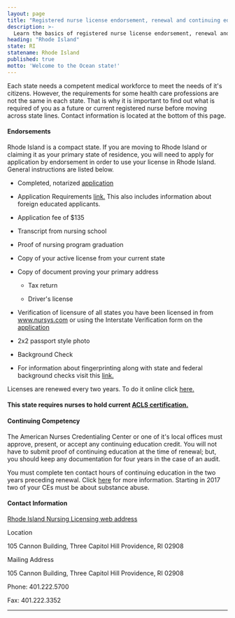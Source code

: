 ```yaml
---
layout: page
title: "Registered nurse license endorsement, renewal and continuing education in Rhode Island | ACLS Training Center"
description: >-
  Learn the basics of registered nurse license endorsement, renewal and continuing education in Rhode Island.
heading: "Rhode Island"
state: RI
statename: Rhode Island
published: true
motto: 'Welcome to the Ocean state!'
---
```


Each state needs a competent medical workforce to meet the needs of it's citizens. However, the requirements for some health care professions are not the same in each state. That is why it is important to find out what is required of you as a future or current registered nurse before moving across state lines. Contact information is located at the bottom of this page.

#### Endorsements

Rhode Island is a compact state. If you are moving to Rhode Island or claiming it as your primary state of residence, you will need to apply for application by endorsement in order to use your license in Rhode Island. General instructions are listed below.

*   Completed, notarized [application](https://healthri.mylicense.com/)
    
*   Application Requirements [link.](https://health.ri.gov/publications/requirements/NursingApplicationRequirements.pdf) This also includes information about foreign educated applicants.
    
*   Application fee of $135
    
*   Transcript from nursing school
    
*   Proof of nursing program graduation
    
*   Copy of your active license from your current state
    
*   Copy of document proving your primary address
    
    *   Tax return
        
    *   Driver's license
        
*   Verification of licensure of all states you have been licensed in from www.nursys.com or using the Interstate Verification form on the [application](http://www.health.ri.gov/forms/NurseVerificationForm.pdf)
    
*   2x2 passport style photo
    
*   Background Check
    
*   For information about fingerprinting along with state and federal background checks visit this [link.](http://www.riag.state.ri.us/homeboxes/BackgroundChecks.php )
    

Licenses are renewed every two years. To do it online click [here.](https://healthri.mylicense.com/)

#### This state requires nurses to hold current [ACLS certification.](https://www.acls.net/rhode-island-acls-pals-bls.htm)

#### Continuing Competency

The American Nurses Credentialing Center or one of it's local offices must approve, present, or accept any continuing education credit. You will not have to submit proof of continuing education at the time of renewal; but, you should keep any documentation for four years in the case of an audit.

You must complete ten contact hours of continuing education in the two years preceding renewal. Click [here](http://www.health.ri.gov/for/nurses/index.php) for more information. Starting in 2017 two of your CEs must be about substance abuse.

#### Contact Information

[Rhode Island Nursing Licensing web address](https://health.ri.gov/licenses/detail.php?id=231)

Location

105 Cannon Building, Three Capitol Hill
Providence, RI 02908

Mailing Address

105 Cannon Building, Three Capitol Hill
Providence, RI 02908

Phone: 401.222.5700

Fax: 401.222.3352

* * *